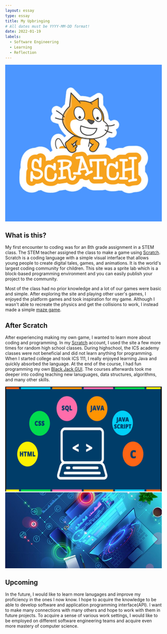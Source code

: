 ```yaml
---
layout: essay
type: essay
title: My Upbringing
# All dates must be YYYY-MM-DD format!
date: 2022-01-19
labels:
  - Software Engineering
  - Learning
  - Reflection
---
```


<img class="ui small right circular floated image" src="../images/scratch_mascot.jpg">

## What is this?
My first encounter to coding was for an 8th grade assignment in a STEM class. The STEM teacher assigned the class to make a game using <a href="https://scratch.mit.edu">Scratch</a>. Scratch is a coding language with a simple visual interface that allows young people to create digital tales, games, and animations. It is the world's largest coding community for children. This site was a sprite lab which is a block-based programming environment and you can easily publish your project to the community.

Most of the class had no prior knowledge and a lot of our games were basic and simple. After exploring the site and playing other user's games, I enjoyed the platform games and took inspiration for my game. Although I wasn't able to recreate the physics and get the collisions to work, I instead made a simple <a href="https://louie808.github.io/projects/scratchGame"> maze game</a>.

## After Scratch
After experiencing making my own game, I wanted to learn more about coding and programming. In my <a href="https://scratch.mit.edu/users/HeatWaveStar/">Scratch</a> account, I used the site a few more times for random high school classes. During highschool, the ICS academy classes were not beneficial and did not learn anything for programming. When I started college and took ICS 111, I really enjoyed learning Java and quickly absorbed the language. At the end of the course, I had fun programming my own <a href="https://louie808.github.io/projects/blackJack_GUI">Black Jack GUI</a>. The courses afterwards took me deeper into coding teaching new lanuguages, data structures, algorithms, and many other skills.

<img class="ui medium right circular floated image" src="../images/computer_languages.jfif">

<img class="ui medium left circular floated image" src="../images/computer_pic.jpg">

## Upcoming
In the future, I would like to learn more lanugages and improve my proficiency in the ones I now know. I hope to acquire the knowledge to be able to develop software and application programming interface(API). I want to make many connections with many others and hope to work with them in future projects. To acquire a sense of various work settings, I would like to be employed on different software engineering teams and acquire even more mastery of computer science.
